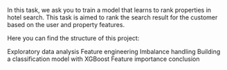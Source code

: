 In this task, we ask you to train a model that learns to rank properties in hotel search. This task is aimed to rank the search result for the customer based on the user and property features.

Here you can find the structure of this project:

Exploratory data analysis
Feature engineering
Imbalance handling
Building a classification model with XGBoost
Feature importance
conclusion

